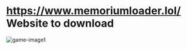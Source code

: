 
# https://www.memoriumloader.lol/ Website to download
![game-image1](https://github.com/user-attachments/assets/981b42e4-dcb8-4a63-82bf-dee441adced5)
